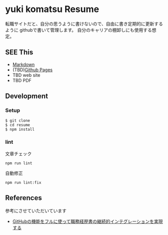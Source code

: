 # yuki komatsu Resume

転職サイトだと、自分の思うように書けないので、自由に書き定期的に更新するように
githubで書いて管理します。
自分のキャリアの棚卸しにも使用する想定。

## SEE This
- [Markdown](docs/README.md)
- (TBD)[Github Pages](https://yuki-koma2.github.io/resume/)
- TBD web site
- TBD PDF

## Development


### Setup

```shell
$ git clone
$ cd resume
$ npm install
```

### lint

文章チェック

```shell
npm run lint
```

自動修正

```shell
npm run lint:fix
```


## References
参考にさせていただいています
- [GitHubの機能をフルに使って職務経歴書の継続的インテグレーションを実現する](https://zenn.dev/ryo_kawamata/articles/resume-on-github)

